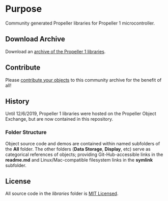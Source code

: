 # Purpose
Community generated Propeller libraries for Propeller 1 microcontroller.

## Download Archive
Download an [archive of the Propeller 1 libraries](https://github.com/parallaxinc/propeller/releases/download/OBEX-220501/P1_OBEX_220501.ZIP).

## Contribute
Please [contribute your objects](https://github.com/parallaxinc/propeller/wiki/Contributing) to this community archive for the benefit of all!

## History
Until 12/6/2019, Propeller 1 libraries were hosted on the Propeller Object Exchange, but are now contained in this repository.

### Folder Structure
Object source code and demos are contained within named subfolders of the __All__ folder.  The other folders (__Data Storage__, __Display__, etc) serve as categorical references of objects; providing Git-Hub-accessible links in the __readme.md__ and Linux/Mac-compatible filesystem links in the __symlink__ subfolder.

## License
All source code in the _libraries_ folder is [MIT Licensed](https://github.com/parallaxinc/propeller/wiki/Propeller-Object-License-(MIT)).
